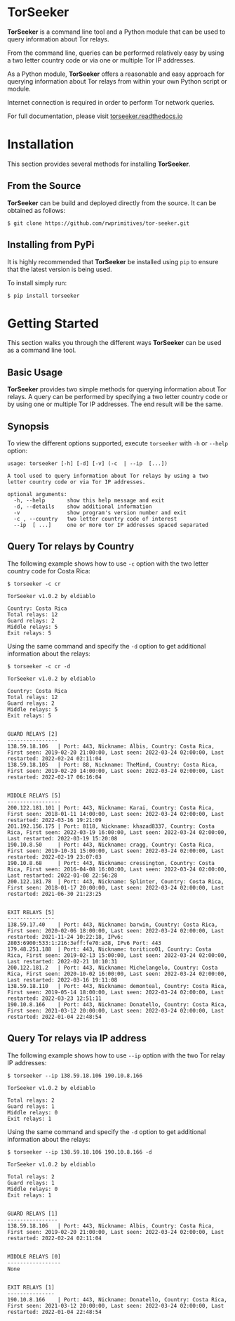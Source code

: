 TorSeeker
==========

**TorSeeker** is a command line tool and a Python module that can be used to query information about Tor relays.

From the command line, queries can be performed relatively easy by using a two letter country code or via one or multiple Tor IP addresses.

As a Python module, **TorSeeker** offers a reasonable and easy approach for querying information about Tor relays from within your own Python script or module.

Internet connection is required in order to perform Tor network queries.

For full documentation, please visit [torseeker.readthedocs.io](https://torseeker.readthedocs.io)


Installation
============

This section provides several methods for installing **TorSeeker**.


From the Source
---------------

**TorSeeker** can be build and deployed directly from the source. It can be obtained as follows:

    $ git clone https://github.com/rwprimitives/tor-seeker.git


Installing from PyPi
--------------------

It is highly recommended that **TorSeeker** be installed using `pip` to ensure that the latest version is being used.

To install simply run:

    $ pip install torseeker


Getting Started
===============

This section walks you through the different ways **TorSeeker** can be used as a command line tool.


Basic Usage
-----------

**TorSeeker** provides two simple methods for querying information about Tor relays. A query can be performed by specifying a two letter country code or by using one or multiple Tor IP addresses. The end result will be the same.


Synopsis
--------

To view the different options supported, execute `torseeker` with `-h` or `--help` option:

    usage: torseeker [-h] [-d] [-v] (-c  | --ip  [...])

    A tool used to query information about Tor relays by using a two 
    letter country code or via Tor IP addresses.

    optional arguments:
      -h, --help       show this help message and exit
      -d, --details    show additional information
      -v               show program's version number and exit
      -c , --country   two letter country code of interest
      --ip  [ ...]     one or more tor IP addresses spaced separated


Query Tor relays by Country
---------------------------

The following example shows how to use `-c` option with the two letter country code for Costa Rica: 

    $ torseeker -c cr

    TorSeeker v1.0.2 by eldiablo
    
    Country: Costa Rica
    Total relays: 12
    Guard relays: 2
    Middle relays: 5
    Exit relays: 5


Using the same command and specify the `-d` option to get additional information about the relays:

    $ torseeker -c cr -d

    TorSeeker v1.0.2 by eldiablo
    
    Country: Costa Rica
    Total relays: 12
    Guard relays: 2
    Middle relays: 5
    Exit relays: 5
    
    
    GUARD RELAYS [2]
    ----------------
    138.59.18.106   | Port: 443, Nickname: Albis, Country: Costa Rica, First seen: 2019-02-20 21:00:00, Last seen: 2022-03-24 02:00:00, Last restarted: 2022-02-24 02:11:04
    138.59.18.105   | Port: 88, Nickname: TheMind, Country: Costa Rica, First seen: 2019-02-20 14:00:00, Last seen: 2022-03-24 02:00:00, Last restarted: 2022-02-17 06:16:04
    
    
    MIDDLE RELAYS [5]
    -----------------
    200.122.181.101 | Port: 443, Nickname: Karai, Country: Costa Rica, First seen: 2018-01-11 14:00:00, Last seen: 2022-03-24 02:00:00, Last restarted: 2022-03-16 19:21:09
    201.192.156.175 | Port: 8118, Nickname: khazad8337, Country: Costa Rica, First seen: 2022-03-19 16:00:00, Last seen: 2022-03-24 02:00:00, Last restarted: 2022-03-19 15:20:08
    190.10.8.50     | Port: 443, Nickname: cragg, Country: Costa Rica, First seen: 2019-10-31 15:00:00, Last seen: 2022-03-24 02:00:00, Last restarted: 2022-02-19 23:07:03
    190.10.8.68     | Port: 443, Nickname: cressington, Country: Costa Rica, First seen: 2016-04-08 16:00:00, Last seen: 2022-03-24 02:00:00, Last restarted: 2022-01-08 22:56:28
    200.122.181.78  | Port: 443, Nickname: Splinter, Country: Costa Rica, First seen: 2018-01-17 20:00:00, Last seen: 2022-03-24 02:00:00, Last restarted: 2021-06-30 21:23:25
    
    
    EXIT RELAYS [5]
    ---------------
    138.59.17.40    | Port: 443, Nickname: barwin, Country: Costa Rica, First seen: 2020-02-06 18:00:00, Last seen: 2022-03-24 02:00:00, Last restarted: 2021-11-24 10:22:18, IPv6: 2803:6900:533:1:216:3eff:fe70:a38, IPv6 Port: 443
    179.48.251.188  | Port: 443, Nickname: toritico01, Country: Costa Rica, First seen: 2019-02-13 15:00:00, Last seen: 2022-03-24 02:00:00, Last restarted: 2022-02-21 10:10:31
    200.122.181.2   | Port: 443, Nickname: Michelangelo, Country: Costa Rica, First seen: 2020-10-02 16:00:00, Last seen: 2022-03-24 02:00:00, Last restarted: 2022-03-16 19:11:08
    138.59.18.110   | Port: 443, Nickname: demonteal, Country: Costa Rica, First seen: 2019-05-14 18:00:00, Last seen: 2022-03-24 02:00:00, Last restarted: 2022-03-23 12:51:11
    190.10.8.166    | Port: 443, Nickname: Donatello, Country: Costa Rica, First seen: 2021-03-12 20:00:00, Last seen: 2022-03-24 02:00:00, Last restarted: 2022-01-04 22:48:54


Query Tor relays via IP address
-------------------------------

The following example shows how to use `--ip` option with the two Tor relay IP addresses: 

    $ torseeker --ip 138.59.18.106 190.10.8.166

    TorSeeker v1.0.2 by eldiablo
    
    Total relays: 2
    Guard relays: 1
    Middle relays: 0
    Exit relays: 1


Using the same command and specify the `-d` option to get additional information about the relays:

    $ torseeker --ip 138.59.18.106 190.10.8.166 -d

    TorSeeker v1.0.2 by eldiablo
    
    Total relays: 2
    Guard relays: 1
    Middle relays: 0
    Exit relays: 1
    
    
    GUARD RELAYS [1]
    ----------------
    138.59.18.106   | Port: 443, Nickname: Albis, Country: Costa Rica, First seen: 2019-02-20 21:00:00, Last seen: 2022-03-24 02:00:00, Last restarted: 2022-02-24 02:11:04
    
    
    MIDDLE RELAYS [0]
    -----------------
    None
    
    
    EXIT RELAYS [1]
    ---------------
    190.10.8.166    | Port: 443, Nickname: Donatello, Country: Costa Rica, First seen: 2021-03-12 20:00:00, Last seen: 2022-03-24 02:00:00, Last restarted: 2022-01-04 22:48:54
